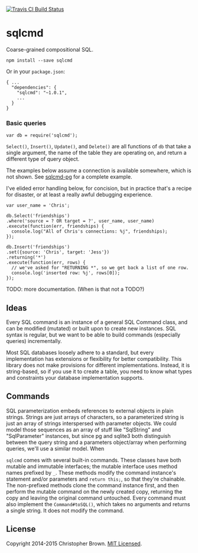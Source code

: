 [![Travis CI Build Status](https://travis-ci.org/chbrown/sqlcmd.svg)](https://travis-ci.org/chbrown/sqlcmd)

# sqlcmd

Coarse-grained compositional SQL.

    npm install --save sqlcmd

Or in your `package.json`:

    { ...
      "dependencies": {
        "sqlcmd": "~1.0.1",
        ...
      }
    }


### Basic queries

    var db = require('sqlcmd');

`Select()`, `Insert()`, `Update()`, and `Delete()` are all functions of `db` that take a single argument, the name of the table they are operating on, and return a different type of query object.

The examples below assume a connection is available somewhere, which is not shown. See [sqlcmd-pg](https://github.com/chbrown/sqlcmd-pg) for a complete example.

I've elided error handling below, for concision, but in practice that's a recipe for disaster, or at least a really awful debugging experience.

    var user_name = 'Chris';

    db.Select('friendships')
    .where('source = ? OR target = ?', user_name, user_name)
    .execute(function(err, friendships) {
      console.log("All of Chris's connections: %j", friendships);
    });

    db.Insert('friendships')
    .set({source: 'Chris', target: 'Jess'})
    .returning('*')
    .execute(function(err, rows) {
      // we've asked for "RETURNING *", so we get back a list of one row.
      console.log('inserted row: %j', rows[0]);
    });

TODO: more documentation. (When is that not a TODO?)


## Ideas

Every SQL command is an instance of a general SQL Command class, and can be modified (mutated) or built upon to create new instances. SQL syntax is regular, but we want to be able to build commands (especially queries) incrementally.

Most SQL databases loosely adhere to a standard, but every implementation has extensions or flexibility for better compatibility. This library does not make provisions for different implementations. Instead, it is string-based, so if you use it to create a table, you need to know what types and constraints your database implementation supports.


## Commands

SQL parameterization embeds references to external objects in plain strings.
Strings are just arrays of characters, so a parameterized string is just an array of strings interspersed with parameter objects.
We could model those sequences as an array of stuff like "SqlString" and "SqlParameter" instances, but since pg and sqlite3 both distinguish between the query string and a parameters object/array when performing queries, we'll use a similar model. When

`sqlcmd` comes with several built-in commands. These classes have both mutable and immutable interfaces; the mutable interface uses method names prefixed by `_`. These methods modify the command instance's statement and/or parameters and `return this;`, so that they're chainable. The non-prefixed methods clone the command instance first, and then perform the mutable command on the newly created copy, returning the copy and leaving the original command untouched. Every command must also implement the `Command#toSQL()`, which takes no arguments and returns a single string. It does not modify the command.


## License

Copyright 2014-2015 Christopher Brown. [MIT Licensed](http://opensource.org/licenses/MIT).
